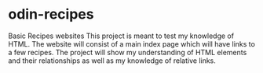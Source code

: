 # odin-recipes
Basic Recipes websites
This project is meant to test my knowledge of HTML. The website will consist of a main index page which will have links to a few recipes. The project will show my understanding of HTML elements and their relationships as well as my knowledge of relative links.